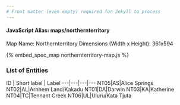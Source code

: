 ```yaml
---
# Front matter (even empty) required for Jekyll to process
---
```


#### JavaScript Alias: maps/northernterritory

Map Name: Northernterritory
Dimensions (Width x Height): 361x594



{% embed_spec_map northernterritory-map.js %}

### List of Entities

ID | Short label | Label
---|---|---|---
NT05|AS|Alice Springs
NT02|AL|Arnhem Land/Kakadu
NT01|DA|Darwin
NT03|KA|Katherine
NT04|TC|Tennant Creek
NT06|UL|Uluru/Kata Tjuta

